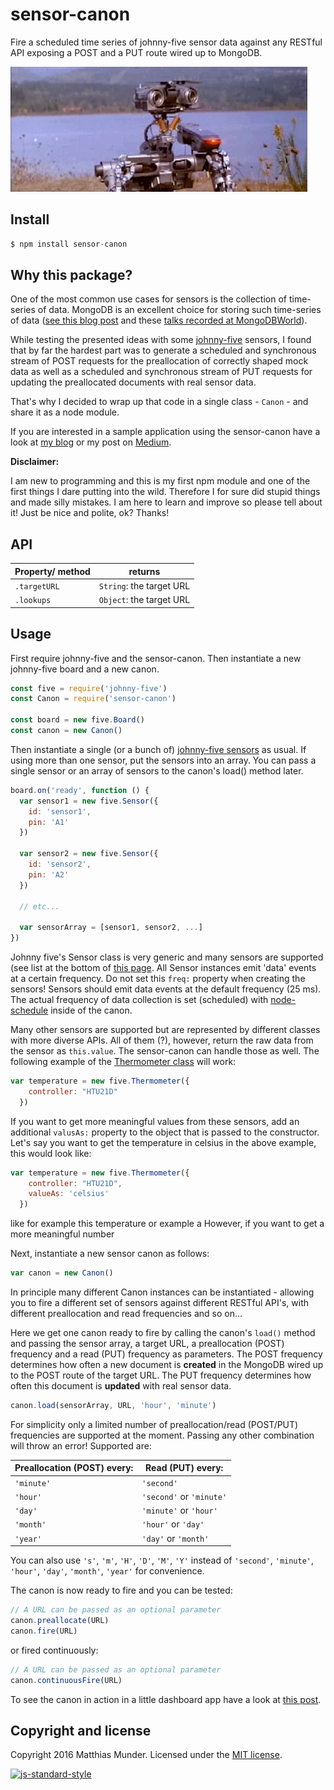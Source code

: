 # sensor-canon

Fire a scheduled time series of johnny-five sensor data against any RESTful API exposing a POST and a PUT route wired up to MongoDB.

![johnny-fire](/img/sensor-canon.gif)

## Install

```js
$ npm install sensor-canon
```

## Why this package?

One of the most common use cases for sensors is the collection of time-series of data. MongoDB is an excellent choice for storing such time-series of data  ([see this blog post](http://blog.mongodb.org/post/65517193370/schema-design-for-time-series-data-in-mongodb) and these [talks recorded at MongoDBWorld](https://www.mongodb.com/presentations/mongodb-time-series-data-part-1-setting-stage-sensor-management)).

While testing the presented ideas with some [johnny-five](http://johnny-five.io/) sensors, I found that by far the hardest part was to generate a scheduled and synchronous stream of POST requests for the preallocation of correctly shaped mock data as well as a scheduled and synchronous stream of PUT requests for updating the preallocated documents with real sensor data.

That's why I decided to wrap up that code in a single class - `Canon` - and share it as a node module.

If you are interested in a sample application using the sensor-canon have a look at [my blog](http://matthiasmunder.de/2016/05/10/restful-banana/) or my post on [Medium]().

__Disclaimer:__

I am new to programming and this is my first npm module and one of the first things I dare putting into the wild. Therefore I for sure did stupid things and made silly mistakes. I am here to learn and improve so please tell about it! Just be nice and polite, ok? Thanks!

## API

| Property/ method        |  returns                     |
| ------------------------|------------------------------|
| `.targetURL`            | `String`: the target URL     |
| `.lookups`              | `Object`: the target URL     |



## Usage

First require johnny-five and the sensor-canon. Then instantiate a new johnny-five board and a new canon.

```js
const five = require('johnny-five')
const Canon = require('sensor-canon')

const board = new five.Board()
const canon = new Canon()
```

Then instantiate a single (or a bunch of) [johnny-five sensors](http://johnny-five.io/api/sensor/) as usual. If using more than one sensor, put the sensors into an array. You can pass a single sensor or an array of sensors to the canon's load() method later.

```js
board.on('ready', function () {
  var sensor1 = new five.Sensor({
    id: 'sensor1',
    pin: 'A1'
  })

  var sensor2 = new five.Sensor({
    id: 'sensor2',
    pin: 'A2'
  })

  // etc...

  var sensorArray = [sensor1, sensor2, ...]
})
```

Johnny five's Sensor class is very generic and many sensors are supported (see list at the bottom of [this page](http://johnny-five.io/api/sensor/). All Sensor instances emit 'data' events at a certain frequency. Do not set this `freq:` property when creating the sensors! Sensors should emit data events at the default frequency (25 ms). The actual frequency of data collection is set (scheduled) with [node-schedule](https://github.com/node-schedule/node-schedule) inside of the canon.

Many other sensors are supported but are represented by different classes with more diverse APIs. All of them (?), however, return the raw data from the sensor as `this.value`. The sensor-canon can handle those as well. The following example of the [Thermometer class](http://johnny-five.io/examples/temperature-htu21d/) will work:

```js
var temperature = new five.Thermometer({
    controller: "HTU21D"
  })
```

If you want to get more meaningful values from these sensors, add an additional `valusAs:` property to the object that is passed to the constructor. Let's say you want to get the temperature in celsius in the above example, this would look like:

```js
var temperature = new five.Thermometer({
    controller: "HTU21D",
    valueAs: 'celsius'
  })
```

like for example this temperature or example a However, if you want to get a more meaningful number

Next, instantiate a new sensor canon as follows:

```js
var canon = new Canon()
```

In principle many different Canon instances can be instantiated - allowing you to fire a different set of sensors against different RESTful API's, with different preallocation and read frequencies and so on...

Here we get one canon ready to fire by calling the canon's `load()` method and passing the sensor array, a target URL, a preallocation (POST) frequency and a read (PUT) frequency as parameters. The POST frequency determines how often a new document is __created__ in the MongoDB wired up to the POST route of the target URL. The PUT frequency determines how often this document is __updated__ with real sensor data.

```js
canon.load(sensorArray, URL, 'hour', 'minute')
```

For simplicity only a limited number of preallocation/read (POST/PUT) frequencies are supported at the moment. Passing any other combination will throw an error! Supported are:

| Preallocation (POST) every:| Read (PUT) every:       |
| ---------------------------|-------------------------|
| `'minute'`                 | `'second'`              |
| `'hour'`                   | `'second'` or `'minute'`|
| `'day'`                    | `'minute'` or `'hour'`  |
| `'month'`                  | `'hour'` or `'day'`     |
| `'year'`                   | `'day'` or `'month'`    |

You can also use `'s'`, `'m'`, `'H'`, `'D'`, `'M'`, `'Y'` instead of `'second'`, `'minute'`, `'hour'`, `'day'`, `'month'`, `'year'` for convenience.

The canon is now ready to fire and you can be tested:

```js
// A URL can be passed as an optional parameter
canon.preallocate(URL)
canon.fire(URL)
```

or fired continuously:

```js
// A URL can be passed as an optional parameter
canon.continuousFire(URL)
```

To see the canon in action in a little dashboard app have a look at [this post]((http://matthiasmunder.de/2016/05/10/restful-banana/)).

## Copyright and license

Copyright 2016 Matthias Munder.
Licensed under the [MIT license](./LICENSE).


[![js-standard-style](https://cdn.rawgit.com/feross/standard/master/badge.svg)](https://github.com/feross/standard)
